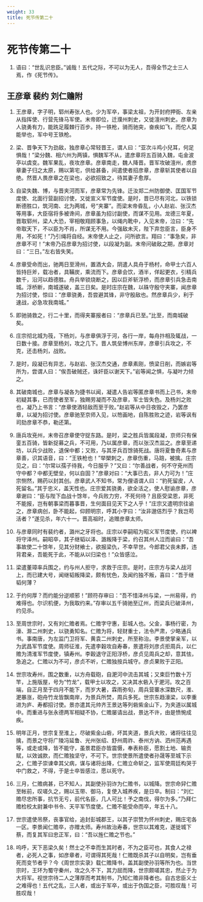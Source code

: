 ```yaml
---
weight: 33
title: 死节传第二十
---
```


# 死节传第二十

1. <span id="死节传第二十-1"></span>
语曰：“世乱识忠臣。”诚哉！五代之际，不可以为无人，吾得全节之士三人焉，作《死节传》。

## 王彦章 裴约 刘仁赡附

1. <span id="死节传第二十-王彦章_裴约_刘仁赡附-1"></span>
王彦章，字子明，郓州寿张人也。少为军卒，事梁太祖，为开封府押衙、左亲从指挥使、行营先锋马军使。末帝即位，迁濮州刺史，又徙澶州刺史。彦章为人骁勇有力，能跣足履棘行百步。持一铁枪，骑而驰突，奋疾如飞，而佗人莫能举也，军中号王铁枪。

2. <span id="死节传第二十-王彦章_裴约_刘仁赡附-2"></span>
梁、晋争天下为劲敌，独彦章心常轻晋王，谓人曰：“亚次斗鸡小兒耳，何足惧哉！”梁分魏、相六州为两镇，惧魏军不从，遣彦章将五百骑入魏，屯金波亭以虞变。魏军果乱，夜攻彦章。彦章南走，魏人降晋。晋军攻破澶州，虏彦章妻子归之太原，赐以第宅，供给甚备，间遣使者招彦章，彦章斩其使者以自绝。然晋人畏彦章之在梁也，必欲招致之，待其妻子愈厚。

3. <span id="死节传第二十-王彦章_裴约_刘仁赡附-3"></span>
自梁失魏、博，与晋夹河而军，彦章常为先锋。迁汝郑二州防御使、匡国军节度使、北面行营副招讨使，又徙宣义军节度使。是时，晋已尽有河北，以铁锁断德胜口，筑河南、北为两城，号“夹寨”。而梁末帝昏乱，小人赵岩、张汉杰等用事，大臣宿将多被谗间，彦章虽为招讨副使，而谋不见用。龙德三年夏，晋取郓州，梁人大恐，宰相敬翔顾事急，以绳内靴中，入见末帝，泣曰：“先帝取天下，不以臣为不肖，所谋无不用。今强敌未灭，陛下弃忽臣言，臣身不用，不如死！”乃引绳将自经。末帝使人止之，问所欲言。翔曰：“事急矣，非彦章不可！”末帝乃召彦章为招讨使，以段凝为副。末帝问破敌之期，彦章对曰：“三日。”左右皆失笑。

4. <span id="死节传第二十-王彦章_裴约_刘仁赡附-4"></span>
彦章受命而出，驰两日至滑州，置酒大会，阴遣人具舟于杨村，命甲士六百人皆持巨斧，载冶者，具鞴炭，乘流而下。彦章会饮，酒半，佯起更衣，引精兵数千，沿河以趋德胜。舟兵举锁烧断之，因以巨斧斩浮桥，而彦章引兵急击南城。浮桥断，南城遂破，盖三日矣。是时庄宗在魏，以硃守殷守夹寨，闻彦章为招讨使，惊曰：“彦章骁勇，吾尝避其锋，非守殷敌也。然彦章兵少，利于速战，必急攻我南城。”

5. <span id="死节传第二十-王彦章_裴约_刘仁赡附-5"></span>
即驰骑救之，行二十里，而得夹寨报者曰：“彦章兵已至。”比至，而南城破矣。

6. <span id="死节传第二十-王彦章_裴约_刘仁赡附-6"></span>
庄宗彻北城为筏，下杨刘，与彦章俱浮于河，各行一岸，每舟抃相及辄战，一日数十接。彦章至杨刘，攻之几下。晋人筑垒博州东岸，彦章引兵攻之，不克，还击杨刘，战败。

7. <span id="死节传第二十-王彦章_裴约_刘仁赡附-7"></span>
是时，段凝已有异志，与赵岩、张汉杰交通，彦章素刚，愤梁日削，而嫉岩等所为，尝谓人曰：“俟吾破贼还，诛奸臣以谢天下。”岩等闻之惧，与凝叶力倾之。

8. <span id="死节传第二十-王彦章_裴约_刘仁赡附-8"></span>
其破南城也，彦章与凝各为捷书以闻，凝遣人告岩等匿彦章书而上己书，末帝初疑其事，已而使者至军，独赐劳凝而不及彦章，军士皆失色。及杨刘之败也，凝乃上书言：“彦章使酒轻敌而至于败。”赵岩等从中日夜毁之，乃罢彦章，以凝为招讨使。彦章驰至京师入见，以笏画地，自陈胜败之迹，岩等讽有司劾彦章不恭，勒还第。

9. <span id="死节传第二十-王彦章_裴约_刘仁赡附-9"></span>
唐兵攻兗州，末帝召彦章使守捉东路。是时，梁之胜兵皆属段凝，京师只有保銮五百骑，皆新捉募之兵，不可用，乃以属彦章，而以张汉杰监之。彦章至递坊，以兵少战败，退保中都；又败，与其牙兵百馀骑死战。唐将夏鲁奇素与彦章善，识其语音，曰：“王铁枪也！”举槊刺之，彦章伤重，马踣，被擒。庄宗见之，曰：“尔常以孺子待我，今日服乎？”又曰：“尔善战者，何不守兗州而守中都？中都无壁垒，何以自固？”彦章对曰：“大事已去，非人力可为！”庄宗恻然，赐药以封其创。彦章武人不知书，常为俚语谓人曰：“豹死留皮，人死留名。”其于忠义，盖天性也。庄宗爱其骁勇，欲全活之，使人慰谕彦章，彦章谢曰：“臣与陛下血战十馀年，今兵败力穷，不死何待？且臣受梁恩，非死不能报，岂有朝事梁而暮事晋，生何面目见天下之人乎！”庄宗又遣明宗往谕之，彦章病创，卧不能起，仰顾明宗，呼其小字曰：“汝非邈佶烈乎？我岂苟活者？”遂见杀，年六十一。晋高祖时，追赠彦章太师。

10. <span id="死节传第二十-王彦章_裴约_刘仁赡附-10"></span>
与彦章同时有裴约者，潞州之牙将也。庄宗以李嗣昭为昭义军节度使，约以裨将守泽州。嗣昭卒，其子继韬以泽、潞叛降于梁，约召其州人泣而谕曰：“吾事故使二十馀年，见其分财飨士，欲报梁仇，不幸早世。今郎君父丧未葬，违背君亲，吾能死于此，不能从以归梁也！”众皆感泣。

11. <span id="死节传第二十-王彦章_裴约_刘仁赡附-11"></span>
梁遣董璋率兵围之，约与州人拒守，求救于庄宗。是时，庄宗方与梁人战河上，而已建大号，闻继韬叛降梁，颇有忧色，及闻约独不叛，喜曰：“吾于继韬何薄？

12. <span id="死节传第二十-王彦章_裴约_刘仁赡附-12"></span>
于约何厚？而约能分逆顺邪！”顾符存审曰：“吾不惜泽州与梁，一州易得，约难得也。尔识机便，为我取约来。”存审以五千骑驰至辽州，而梁兵已破泽州，约见杀。

13. <span id="死节传第二十-王彦章_裴约_刘仁赡附-13"></span>
至周世宗时，又有刘仁赡者焉。仁赡字守惠，彭城人也。父金，事杨行密，为濠、滁二州刺史，以骁勇知名。仁赡为将，轻财重士，法令严肃，少略通兵书。事南唐，为左监门卫将军、黄袁二州刺史，所至称治。李景使掌亲军，以为武昌军节度使。周师征淮，先遣李穀攻自寿春，景遣将刘彦贞拒周兵，以仁赡为清淮军节度使，镇寿州。李穀退守正阳浮桥，彦贞见周兵之却，意其怯，急追之。仁赡以为不可，彦贞不听，仁赡独按兵城守。彦贞果败于正阳。

14. <span id="死节传第二十-王彦章_裴约_刘仁赡附-14"></span>
世宗攻寿州，围之数重，以方舟载砲，自淝河中流击其城；又束巨竹数十万竿，上施版屋，号为“竹龙”，载甲士以攻之，又决其水砦入于淝河。攻之百端，自正月至于四月不能下，而岁大暑，霖雨弥旬，周兵营寨水深数尺，淮、淝暴涨，砲舟竹龙皆飘南岸，为景兵所焚，周兵多死。世宗东趋濠梁，以李重进为庐、寿都招讨使。景亦遣其元帅齐王景达等列砦紫金山下，为夹道以属城中。而重进与张永德两军相疑不协，仁赡屡请出战，景达不许，由是愤惋成疾。

15. <span id="死节传第二十-王彦章_裴约_刘仁赡附-15"></span>
明年正月，世宗复至淮上，尽破紫金山砦，坏其夹道，景兵大败，诸将往往见擒，而景之守将广陵冯延鲁、光州张绍、舒州周祚、泰州方讷、泗州范再遇等，或走或降，皆不能守，虽景君臣亦皆震慑，奉表称臣，愿割土地、输贡赋，以效诚款，而仁赡独坚守，不可下。世宗使景所遣使者孙晟等至城下示之，仁赡子崇谏幸其父病，谋与诸将出降，仁赡立命斩之，监军使周廷构哭于中门救之，不得，于是士卒皆感泣，愿以死守。

16. <span id="死节传第二十-王彦章_裴约_刘仁赡附-16"></span>
三月，仁赡病甚，已不知人，其副使孙羽诈为仁赡书，以城降。世宗命舁仁赡至帐前，叹嗟久之，赐以玉带、御马，复使入城养疾，是日卒。制曰：“刘仁赡尽忠所事，抗节无亏，前代名臣，几人可比！予之南伐，得尔为多。”乃拜仁赡检校太尉兼中书令、天平军节度使。仁赡不能受命而卒，年五十八。

17. <span id="死节传第二十-王彦章_裴约_刘仁赡附-17"></span>
世宗遣使吊祭，丧事官给，追封彭城郡王，以其子崇赞为怀州刺史，赐庄宅各一区。李景闻仁赡卒，亦赠太师。寿州故治寿春，世宗以其难克，遂徙城下蔡，而复其军曰忠正军，曰：“吾以旌仁赡之节也。”

18. <span id="死节传第二十-王彦章_裴约_刘仁赡附-18"></span>
呜呼，天下恶梁久矣！然士之不幸而生其时者，不为之臣可也，其食人之禄者，必死人之事，如彦章者，可谓得其死哉！仁赡既杀其子以自明矣，岂有垂死而变节者乎？今《周世宗实录》载仁赡降书，盖其副使孙羽等所为也。当世宗时，王环为蜀守秦州，攻之久不下，其力屈而降，世宗颇嗟其忠，然止于为大将军。视世宗待二人之薄厚而考其制书，乃知仁赡非降者也。自古忠臣义士之难得也！五代之乱，三人者，或出于军卒，或出于伪国之臣，可胜叹哉！可胜叹哉！
